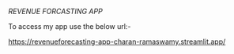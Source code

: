 *REVENUE FORCASTING APP*

To access my app use the below url:-

https://revenueforecasting-app-charan-ramaswamy.streamlit.app/
